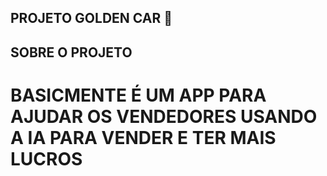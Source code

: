 ## PROJETO GOLDEN CAR 🚖

## SOBRE O PROJETO

# BASICMENTE É UM APP PARA AJUDAR OS VENDEDORES USANDO A IA PARA VENDER E TER MAIS LUCROS 
